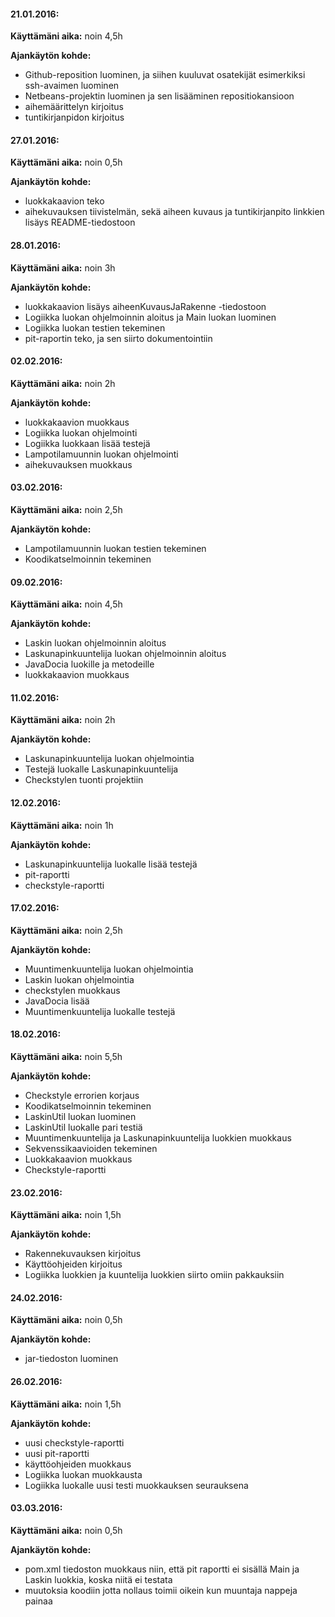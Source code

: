 #### **21.01.2016:**

**Käyttämäni aika:** noin 4,5h

**Ajankäytön kohde:** 
- Github-reposition luominen, ja siihen kuuluvat osatekijät esimerkiksi ssh-avaimen luominen
- Netbeans-projektin luominen ja sen lisääminen repositiokansioon
- aihemäärittelyn kirjoitus
- tuntikirjanpidon kirjoitus

#### **27.01.2016:**

**Käyttämäni aika:** noin 0,5h

**Ajankäytön kohde:** 
- luokkakaavion teko
- aihekuvauksen tiivistelmän, sekä aiheen kuvaus ja tuntikirjanpito linkkien lisäys README-tiedostoon

#### **28.01.2016:**

**Käyttämäni aika:** noin 3h

**Ajankäytön kohde:** 
- luokkakaavion lisäys aiheenKuvausJaRakenne -tiedostoon
- Logiikka luokan ohjelmoinnin aloitus ja Main luokan luominen
- Logiikka luokan testien tekeminen
- pit-raportin teko, ja sen siirto dokumentointiin

#### **02.02.2016:**

**Käyttämäni aika:** noin 2h

**Ajankäytön kohde:** 
- luokkakaavion muokkaus
- Logiikka luokan ohjelmointi
- Logiikka luokkaan lisää testejä
- Lampotilamuunnin luokan ohjelmointi
- aihekuvauksen muokkaus

#### **03.02.2016:**

**Käyttämäni aika:** noin 2,5h

**Ajankäytön kohde:** 
- Lampotilamuunnin luokan testien tekeminen
- Koodikatselmoinnin tekeminen

#### **09.02.2016:**

**Käyttämäni aika:** noin 4,5h

**Ajankäytön kohde:** 
- Laskin luokan ohjelmoinnin aloitus
- Laskunapinkuuntelija luokan ohjelmoinnin aloitus
- JavaDocia luokille ja metodeille
- luokkakaavion muokkaus

#### **11.02.2016:**

**Käyttämäni aika:** noin 2h

**Ajankäytön kohde:** 
- Laskunapinkuuntelija luokan ohjelmointia
- Testejä luokalle Laskunapinkuuntelija
- Checkstylen tuonti projektiin

#### **12.02.2016:**

**Käyttämäni aika:** noin 1h

**Ajankäytön kohde:** 
- Laskunapinkuuntelija luokalle lisää testejä
- pit-raportti
- checkstyle-raportti

#### **17.02.2016:**

**Käyttämäni aika:** noin 2,5h

**Ajankäytön kohde:** 
- Muuntimenkuuntelija luokan ohjelmointia
- Laskin luokan ohjelmointia
- checkstylen muokkaus
- JavaDocia lisää
- Muuntimenkuuntelija luokalle testejä

#### **18.02.2016:**

**Käyttämäni aika:** noin 5,5h

**Ajankäytön kohde:** 
- Checkstyle errorien korjaus
- Koodikatselmoinnin tekeminen
- LaskinUtil luokan luominen
- LaskinUtil luokalle pari testiä
- Muuntimenkuuntelija ja Laskunapinkuuntelija luokkien muokkaus
- Sekvenssikaavioiden tekeminen
- Luokkakaavion muokkaus
- Checkstyle-raportti

#### **23.02.2016:**

**Käyttämäni aika:** noin 1,5h

**Ajankäytön kohde:** 
- Rakennekuvauksen kirjoitus
- Käyttöohjeiden kirjoitus
- Logiikka luokkien ja kuuntelija luokkien siirto omiin pakkauksiin

#### **24.02.2016:**

**Käyttämäni aika:** noin 0,5h

**Ajankäytön kohde:** 
- jar-tiedoston luominen

#### **26.02.2016:**

**Käyttämäni aika:** noin 1,5h

**Ajankäytön kohde:** 
- uusi checkstyle-raportti
- uusi pit-raportti
- käyttöohjeiden muokkaus
- Logiikka luokan muokkausta
- Logiikka luokalle uusi testi muokkauksen seurauksena

#### **03.03.2016:**

**Käyttämäni aika:** noin 0,5h

**Ajankäytön kohde:** 
- pom.xml tiedoston muokkaus niin, että pit raportti ei sisällä Main ja Laskin luokkia, koska niitä ei testata
- muutoksia koodiin jotta nollaus toimii oikein kun muuntaja nappeja painaa
